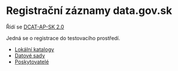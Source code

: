 # Registrační záznamy data.gov.sk

Řídí se [DCAT-AP-SK 2.0](https://datova-kancelaria.github.io/dcat-ap-sk-2.0/)

Jedná se o registrace do testovacího prostředí.

- [Lokální katalogy](lkody)
- [Datové sady](datasety)
- [Poskytovatelé](poskytovatelé)